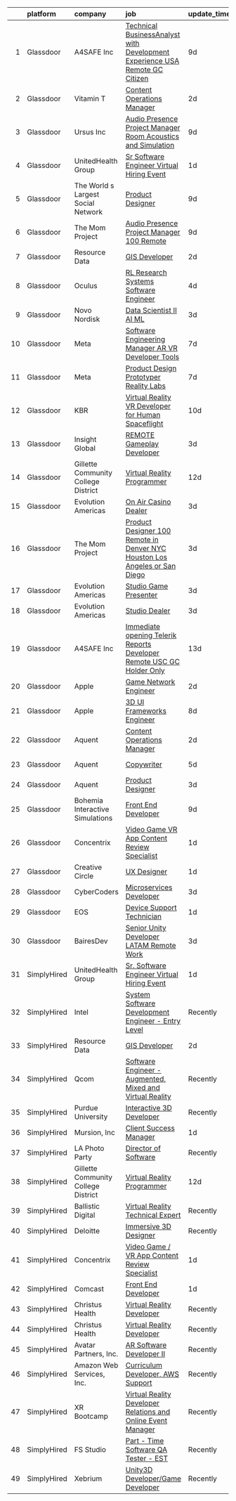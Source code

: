 

|    | platform    | company                             | job                                                                                                                                                                                                                                                                                                                                                                                                                                                                                                                                                                                                                                                                                                                                                                                                                                                                                                                                                                                                                                                                                                                                                                                                                                                                                                                                                                                                                                                                                                     | update_time   | location          |
|---:|:------------|:------------------------------------|:--------------------------------------------------------------------------------------------------------------------------------------------------------------------------------------------------------------------------------------------------------------------------------------------------------------------------------------------------------------------------------------------------------------------------------------------------------------------------------------------------------------------------------------------------------------------------------------------------------------------------------------------------------------------------------------------------------------------------------------------------------------------------------------------------------------------------------------------------------------------------------------------------------------------------------------------------------------------------------------------------------------------------------------------------------------------------------------------------------------------------------------------------------------------------------------------------------------------------------------------------------------------------------------------------------------------------------------------------------------------------------------------------------------------------------------------------------------------------------------------------------|:--------------|:------------------|
|  1 | Glassdoor   | A4SAFE  Inc                         | [Technical BusinessAnalyst with Development Experience USA Remote GC Citizen](https://www.glassdoor.com/partner/jobListing.htm?pos=103&ao=1110586&s=58&guid=00000183736e2906b083224e96049dbc&src=GD_JOB_AD&t=SR&vt=w&ea=1&cs=1_bb1adfb1&cb=1664088943267&jobListingId=1008142487256&cpc=31D92C3C5F3D4D46&jrtk=3-0-1gdpmsa9rjm7b801-1gdpmsaagjcbp800-2ea2bbed572fa982--6NYlbfkN0Bzkuy17zoNwKMVjyusHhR7JNYo3SmelKzW8jp1Pa4Tk4P-4RjMLb07I5tBKegwjZOAFUqBb8IKxUVbg6Sb2yF2hAbEuAUte_poIzZhZLj4WyiSQs1WdB5MlT4n1qy2b9rTwH5ewlskCS8S2BH_He7r53HZuLPJynarSWkdIg4Yvs9aL5M-VSltj3lLxAyIyU5vYVYLDAwpNcpkX2SoE82kMZeOdV-mC74basLttj-l3h1dpWwU1LBR6DFuo-WICDrPjHiprVhe7JAbaqgs_w-2mJjzHOAyyZg4Jk4RB5Cv74y2m0PLs2nkhoieUHhsTlYwhuBhachKOSpbkNraDQZO5UVQGdvNkSR1cyA-r4A2Nv8sFRxSrJHWd4-hkecgw8xq_VTAqiYrC06Ilx6TuAiLqYhEKdsNDrWdZE2XuZby7OtHhZQm1hw6HGGlzKDZRIV0JALIjLjHG91cJY94OX-5sWhsl2pPeNACuxfU0mmNUKD5wIl1R7zEMmYQds1sGhHhIbl4GwELbZsnKgY1suUpWlkMkrnVXV4U1VJq5VfjmBML9byx4Voy3pBzBk6Uf0FQJMLbDpnbTA%3D%3D)                                                                                                                                                                                                                                                                                                                                                                                                                                                                                                      | 9d            | Remote            |
|  2 | Glassdoor   | Vitamin T                           | [Content Operations Manager](https://www.glassdoor.com/partner/jobListing.htm?pos=126&ao=1110586&s=58&guid=00000183736e2906b083224e96049dbc&src=GD_JOB_AD&t=SR&vt=w&cs=1_70843bfb&cb=1664088943269&jobListingId=1008157564283&cpc=334ABAF5D42DC775&jrtk=3-0-1gdpmsa9rjm7b801-1gdpmsaagjcbp800-69fccc90983c92b5--6NYlbfkN0DMrcEu7yrtATojKJA7cEzGQ3FdRGWLh0CZQInL4ECGI6k5tN82kdM0cJmh4vC7Gggs1lSAOi7tdFWnR6ke3hqGwCymo9TnuScjvyRuWjVuXdBDrADJSiR4jdWLx3zpOEbFarGVGylQhKIjqg8oSFFh4_q4-ewW_99NbYljbd4OOF7HlN-SzlcYTTrIQUbz0ClbpuTZYGsJXYrZVljvU9QEQdNzjsADc0e55UaSdpIkZyRB4dGbUaecXmDAXZAaCA4BvC68aHTqwkaJ_UvdaB8usnwP3qRlxWEbJob38au6fS_j_4t8-trZbxRWn01NKrd415vg_op0wZfFXpkIRd6BGbt36oX2XzD7OFy7K6jHg-XgBrndXdo2mi0lHSYGW_4TDhHYtPdb-vaqjJtJgmT_V7mCe5bd68rUECRxOba9Wftm1wADowPi-u65lFvVoW-u2e-DSKohPx-PglJAeZvfduA-msOsXFE_miRRcEDrlw%3D%3D)                                                                                                                                                                                                                                                                                                                                                                                                                                                                                                                                                                                                                                                            | 2d            | Baltimore, MD     |
|  3 | Glassdoor   | Ursus  Inc                          | [Audio Presence Project Manager   Room Acoustics and Simulation](https://www.glassdoor.com/partner/jobListing.htm?pos=125&ao=1110586&s=58&guid=00000183736e2906b083224e96049dbc&src=GD_JOB_AD&t=SR&vt=w&ea=1&cs=1_01f8be38&cb=1664088943270&jobListingId=1008143232342&cpc=47CFDC01B3F81FAC&jrtk=3-0-1gdpmsa9rjm7b801-1gdpmsaagjcbp800-7602f9cafc3cc1b4--6NYlbfkN0CT8vBT9H5mqECx2dfLV_FONLPDKpIRssxVwtj05Tmm4rA5I0VNOPdM1oYsK66ov5obJkEeABcTIX2kx0YCzECracoxXaKxJx5yafmQmiD0XN55vmL3pwlf0wE8aA1PazlrA1Tm0LHWCOJSwzuGBqU2dtf4SVxHt5XZz3u7ePGw0O9a8j_fDPm_BRTBnEPmAeffYRzWTtnbj93NTHuzrEU46itYj3acMRoh9FRqIAM0DMR6pnNpm65aVgG60jJjUhOpN6kU-3SODg-SBKRskyqdIrUtz2YhbVsTtPCtjsITGuvb3OymvBB0zOlTqvnxUqOFnKFM2vJnvsOeW0GIxLvdfXyV67Uz00pPnbCIABG6R48b32dM8Om8AN2IFHIsWEBke7XGqcxd6szCDa_yUWYioFHBvA-hwy8E9pq-cCcrQrQF8s6BBOEwK-KEYR-SJN9FRww6HUNJ0ZZ5KYeBp7nCBLTBmNopawWHHL2UNOkvHLidp3enn_bm3jHgFP5K5C_yCikGpmwkRJz6bpNgVdxsntNo0Zm-M6r3p3p86ewGeCVvNWYtNo5mieVVCBcGJsBwf8hWcSO3hVYRZNzfk4Qr4k6QFya598qqcUXwF07fxgm1uC01asiTP0JSuzXlOeoZws4iqsdiPl5hAKnwvGncrwPLO6wfcYB1Bsf8mRW1xdq0PMMnPAyztg5UO5wvw8HV5b2woNJliL3QPRWkiu6T4_bWavHlUjwBO5knH7Y8ES5QMkttlDpyOy1XXbz9E21xHxlhoD_IlzfBqNVt7sPW44-v_rzzoaxCUtOV_H4fcllLTIgv6IStGAxVRGoVt0oI2ZHI5fsM8RN1WAABGTmQzm90N8CcCViZZnn04r5ygGnyrktj81iMtbuKUpfN0J7myzUUCdFNNtCahKfqlcGer28GPhI1DaNT6m3GF7m_1S3s9uuhJ-mkeHXS9aQUgSDsagdirgU0AjsAJavQnXMuLhoNCKbL7H9RqoL2lCe0zCgM6YX1qEMnf_lPdl0vVTa5vKd6oQIYLQ%3D%3D)                                                   | 9d            | Redmond, WA       |
|  4 | Glassdoor   | UnitedHealth Group                  | [Sr  Software Engineer Virtual Hiring Event](https://www.glassdoor.com/partner/jobListing.htm?pos=104&ao=1110586&s=58&guid=00000183736e2906b083224e96049dbc&src=GD_JOB_AD&t=SR&vt=w&cs=1_0b5f57c4&cb=1664088943267&jobListingId=1008158631176&cpc=BE35796875A68D35&jrtk=3-0-1gdpmsa9rjm7b801-1gdpmsaagjcbp800-e9869b4eec725984--6NYlbfkN0Btxs39KmTzjw_u_hUXcyTcLpNeUj18C2Nw5A7DCW0FWAg0K6FsPPa7vJ6-agM7ZImnG73jg1xtEtcgxmrbAMIt2_lxBs7OXF4YQUGWqVeE_Lrns6f9PJ_1TEnXe-o4U4AK8CquCDe_iKixEHL1PJJw7wyKPfqRls_HrLCf9gQQmD2tExqpdK-7gCWvqV6Hx5HhDyD2E4hUDvWzu63L7WolWnEW2ZGCqYqp-phi-_OXR9JiHklYY7qA1ehLIDiD-7EXXxXPG50zUTHO8vmrhGd4p0J4yH5_xuX3YYS77xQQm_0a_Ks79l37Ml3sIm-jIHWK9jMipzUPNgTtJl9OiatfDCU5B8kQuUDLWByJdRqU8qXYnUMfpekXrgLU9gVC4Wi8s7A-qRcRFcJVbGL_qV_8pM0YSTTdwIIKhW1SspJJi1EE-8X5r_zHXBGY8aRa2xdPmC3DOXBfHj8TM3tCINiEgSfMCgge59dXSAzQjSBfqCPslSqHotPiDlroEhsM3o8V5_BfmsUlWLfYmBySYpLqKWYkrD_W9Tv81-BBPHRtIGbWQmL_IXPr9RV0ZbJZNi8r7vTNcG_LMRQK3z3QDxXM5Zp6EVuhjv3jorO4haLQSIN2siJnaQO7RV0h5B1g18O5gZcgUW-NztVnkXc5FugaF2L1hWCbepK6ELpGKQhlOJjbUNbrSj73QE5vKeuSdWr1HUAMW17gTairwBbMqxqHTor70OvBO-9KGMmYjtFEZMjFtjNU2YLt)                                                                                                                                                                                                                                                                                                                                                                        | 1d            | Basking Ridge, NJ |
|  5 | Glassdoor   | The World s Largest Social Network  | [Product Designer](https://www.glassdoor.com/partner/jobListing.htm?pos=123&ao=1110586&s=58&guid=00000183736e2906b083224e96049dbc&src=GD_JOB_AD&t=SR&vt=w&ea=1&cs=1_cc807851&cb=1664088943269&jobListingId=1008143817320&cpc=8795CF9063CD573D&jrtk=3-0-1gdpmsa9rjm7b801-1gdpmsaagjcbp800-f13b01ed711d3a90--6NYlbfkN0DSgjPPcnEdvoK3uuxfISLALE6pB1FR7YSHOr_tSg5_QGIhoz_2VqUepdcKLBLI_zRG1OjeV5PyWtEEUO1DZITcBtqkyUCg_ukOJMmah-4e2nTsmLROrdVrKVEtNjrp5NVO9XmFiDHzXhW8qW5gUv1obmI82ewfsh2mHc2H-y9zmoA-2EExoktNCqfhH-JgqnzAx8QiO2AupN5MU7fx12ThnZhgx1kTyGTexv7ZtR_IX_N8eO0FMDK7x7IuKtj3_w-WJGkHO5muLAubLW6PVUqV6cI6tNH08jaw9SfEyWgcIVYeABg7VPEFRDcgkvupTwHLu044UhS_gPmeePUcpLZDhoWD68IdvEGJV575BHQ-rx1oJWjYCMTl3fX1LYgxdnCKJ98C_FC6YdtF6VWHXH-TZIxvjuf300ZOJBzVYw1WNPVyQ3SzihTi1GoK3LAwIBdqCuEP6R4gqnZOvB24p9iQWFdoZ2cjKRIJ-fMaZLJkjW_5smSKqluq2h57u19yO9qxsXQCmx_oSinBIgk1GutU7NtSGfiQB660_TI8nq1mIzZBZrlJF0aohJn4Gr-BcwZHB4ePwiyQVCc-1I-xDIiE)                                                                                                                                                                                                                                                                                                                                                                                                                                                                                                                                                             | 9d            | New York, NY      |
|  6 | Glassdoor   | The Mom Project                     | [Audio Presence Project Manager  100  Remote ](https://www.glassdoor.com/partner/jobListing.htm?pos=116&ao=1110586&s=58&guid=00000183736e2906b083224e96049dbc&src=GD_JOB_AD&t=SR&vt=w&cs=1_992168b0&cb=1664088943268&jobListingId=1008143568041&cpc=48B9F4758953335C&jrtk=3-0-1gdpmsa9rjm7b801-1gdpmsaagjcbp800-9a50d5d223348ba9--6NYlbfkN0BDp_epf89aHDQhKpPegNJQ_ldQpEFZQsM9OcONMGxWx6pU56EKHF58QjVdAUvn2gWla3KR3PrgTL7Y5cj162A6u5QoKxXN8_PTdoj_1xdI3gcg1fufhqWFhN_E47CpqmBanmHmV-hqhjGEUXc6bXmeOnBJF7RUkJJHKBOfQLK4n-zEb_DR43TdMPTmgDglRUi_mHdmoAmK3f6AaZKUwyz6q1BTL4WYWd3m2iRNe8u0mnF_J0u7pQEo6GPMBb5dDtrrUJPvsAuAe4TNRs9mRI5d3YMtF0J7DA_0VXbDb2-AbQ9ZctoRaaVHnjNti0WHDI2JoGhilw18Ynh1fDnXkDDK3_qYUvc_8kPiawOCMyCaNxmq9WASCqB5mf1yfS1M85SJ6KQGVnl3XonqUHxLz473MuDmiYtcVdLUna68l0g-BaUqqpfz6W-bQ2fE3-qjxclc0G9nLtma9aWHI8V4xPbAVkQ17ySc7IQYEzxQc4EfvaH7PbV6DHwPMu1SfOiswQ5mqNCZ5S8NX61qkIL12mk_qec-E2fWRdJ6tgON9aTPDy7YOyPpuweNeQCtltrbMXASfPVc7PkxssjEDnxD-XNt)                                                                                                                                                                                                                                                                                                                                                                                                                                                                                                                                      | 9d            | Remote            |
|  7 | Glassdoor   | Resource Data                       | [GIS Developer](https://www.glassdoor.com/partner/jobListing.htm?pos=102&ao=1110586&s=58&guid=00000183736e2906b083224e96049dbc&src=GD_JOB_AD&t=SR&vt=w&ea=1&cs=1_65a2bcc0&cb=1664088943266&jobListingId=1008156409913&cpc=117F6BB3C9C96699&jrtk=3-0-1gdpmsa9rjm7b801-1gdpmsaagjcbp800-2eca3f03e7683f2d--6NYlbfkN0Dl7F8yQ3Mt_M0p4pEaeq_LOWEMcxAwOSX3iRAQq_Rxvk4JCbRY4mFoWp-vOhIcdrromiIp2nqw6_MTPQeX64telXdoQGJKsK2YpbAjw4gP4osxmYU-H3UjB-EMHtF2MIDykynp3y5a9aBAAQLWbfe5lbII1XyLkZv4uTXcK6AXfFgKkJYZHCsBTsNYoiGAsTiL83zmMTmM9ADmpQ6eCdKlAAoCHRuiPWA6T14OUQG9QX2M1cv0tX80b4kFZHP_FHqdX-8mIEVZhAq3EzvbILLLYs7KMCrBD8v8NeCSG4iDY5wI8V_zIr3NXyNmy4TqqjTOGvJGulJLoTkrXCGRZnZ402yApwydev56ullq2TU0I_JCsOJll7QYd3RY42P-Anxswm6mADR_9X_b4e6MgfCj_dmENvoQXgYV1qE0guHk5cJLsRqXoL9mN19AU-VBLjMUPQKilXOUcH3_nUcJg3QBdzlilvdYGbqDkn5G7KefhU6MQ-XrmL91kvfHMMzURFsA-lhEDI9CBw%3D%3D)                                                                                                                                                                                                                                                                                                                                                                                                                                                                                                                                                                                                                                    | 2d            | Boise, ID         |
|  8 | Glassdoor   | Oculus                              | [RL Research Systems Software Engineer](https://www.glassdoor.com/partner/jobListing.htm?pos=112&ao=1110586&s=58&guid=00000183736e2906b083224e96049dbc&src=GD_JOB_AD&t=SR&vt=w&cs=1_0326c828&cb=1664088943268&jobListingId=1008151547033&cpc=5EFBB0462F9C6B7A&jrtk=3-0-1gdpmsa9rjm7b801-1gdpmsaagjcbp800-748a78aae6012dbf--6NYlbfkN0DYl4UJW4r1Vl7FEn6T9F-rD9lpC-0oMJVSiWjK_MGUd8e8cHXcpv6KPyjLHZEfqkV_UTA_Y_Gg385BNF6fmx1PrwtuBgT-7T_AXHyitSryOH1tWnyQlXKWWXQE67FZo1onpxkv3_G6DHGD0SPNdv1LCQ4NhVEMHJ62OHK7fhuQYClX5KBcdAYht45wM2u9ymldjvc4MSFFaqUXVsnqh53JXv9F-DScAZj1UJrmzpXFgKoarUMjtm-laHyMIrDYpLJQ7fCjOe-e_htyCNdJkKPDynSDbIlLoFEjHtk6may43k8_yIYXLed2j1W8h2clECiFECqKqQs8W4tb-dc5fZ7doLvolmEjrk2Kruh1BPg25-TwY9mq8yB6cU-sI3bBIkd9Gl_BEWZb2tqDbotmyjOGjCfoan9_eR2t5bbINkEcgi-KyGLsWBCLDEl3vz_iklM3O208fNcI2H7oTFb70U9iMkQUBIN44Ug9BT9LtT-t4lkksj8IwrjaAUB55QXtrmNUwmaHMzFx7xOnRLBlyy8lRYJVRuqu_ZTKGTDvIzdn4s6gmCgFivyB5WS-ROBwgbB-tE4IMzTKvvzudGvrcXwHaMcNWj45_8TPvYAAXlLZHPJeQM_Cc9xk7wjFgqjHHx1tkfgbxyHVu7LudIHLaEHedtHQKPYBww1kVu_MikLK9Z3J0yLPIz-nDMXbeUeAgivfyeFd_qqHf01ZHPtynTvoD93sRMnRltXOWoDuQ7Ey2yiYmWw-b3WOO9YpEgr294IkVozPVfmrosyz9D-dGbdw7xu4WAiVRAOB1M3cnuzJNN95VFD5bobXOk_XrLtoOrOvdoEpq8htPT6RlDQozSv22j2am3Y0m3m58yGboB_nSWRaY3sIjMNIMY0vdfauBTQf8fAQMVzopLcoLpIGTYr4zNv9Z2JaQb1CyBjZ7AAWlFtNQ49ZwwlMg3v1sY6C2dHQFlwFLgZQAHdfK1l3hmWe6Fm6s6L1aId6OF56t7-OGbY8--JmdcZKgACKMhl_emEDF6qFya3QjGjAZKSkurdghZarUNgCV60u10g3Mu04bUF1WmkfMLx3nFMtGjmPTpfwa7Uugmz8fg%3D%3D)                 | 4d            | Redmond, WA       |
|  9 | Glassdoor   | Novo Nordisk                        | [Data Scientist II   AI ML](https://www.glassdoor.com/partner/jobListing.htm?pos=105&ao=1110586&s=58&guid=00000183736e2906b083224e96049dbc&src=GD_JOB_AD&t=SR&vt=w&cs=1_23519f19&cb=1664088943267&jobListingId=1008153659323&cpc=022796DF6CE1C9E6&jrtk=3-0-1gdpmsa9rjm7b801-1gdpmsaagjcbp800-44801c18404dd425--6NYlbfkN0CwTb2KBSy5XqLXEHj5_mYBmDWKOk7XTvk_LICJOppi7cB4B2F4ZeEB2sl2BCaugXZr-jv0zWdtjRBZnZkEZJA1bUP5pVVD0cOHUy30FzaI5j2oWcbAqe4zSyaZNpVKm0-FXZuVMM2xEq0c8FzIJb34NHVwcLHn4exgqXoyvrHMq1Q-MFhPnpIjYlw0l3Yf_HKqadtIV5rRoQW1CQ23wam18mFDcZ9SBdIX-VK28G7DEcf_Xjdr5kleo3ilYkG68hHHjlT4SdvbPrN5GFamAIbKv4ngyOzfG-q_obkhpv6v3uCeB0wfC43b0dJ_UUiyh8z4UNPr9irjL5zbVeXhxTDe-wAtKX71qaEwhPaumbgYp8xziQ0KPZtQaOkChnLywFUGc67vx0rmX4wNL8H42ZH14B1Lo0-8PJMUZuq3rjcBXYW_Zf5KJTWQUn8WrVCQAdICcorfovPb1xpKyMJ4Yw-7YMYnwG7aH8Yo7Egu6I4u8vFFDJdjPLlfQbL5W5HksBSPSv4M_cjN2JL1UABoe2A35Niv26AYDtQzi-w-YsHollD6Puqb0F-vZwC82fhZi4sCpPOkTbA8YOMMIADIiVqkUgvuZT4TIexXFpDbUSIDF-Hz_zJ8lIp6GJl57N9q4JtVk5qhS4jjSMR9ywBhScaabnFDQbKXxQABWakwVNjey-WvElhy-AK1)                                                                                                                                                                                                                                                                                                                                                                                                                                                         | 3d            | Seattle, WA       |
| 10 | Glassdoor   | Meta                                | [Software Engineering Manager  AR VR   Developer Tools](https://www.glassdoor.com/partner/jobListing.htm?pos=115&ao=1110586&s=58&guid=00000183736e2906b083224e96049dbc&src=GD_JOB_AD&t=SR&vt=w&cs=1_87f6448f&cb=1664088943268&jobListingId=1008146626886&cpc=9DC6E4D8324653EE&jrtk=3-0-1gdpmsa9rjm7b801-1gdpmsaagjcbp800-17557c42fdc8b75d--6NYlbfkN0DYl4UJW4r1Vl7FEn6T9F-rD9lpC-0oMJVSiWjK_MGUd8e8cHXcpv6KPyjLHZEfqkVQyaynndbu6pL3H9sRYDGxerKt4kbV4_BrnotzfbejBdk749M--u6S4WtPPjkSx9gUemBOQcLC_4Kqi_f9Z2bXq1PAbY9pUxscEKq_Lv9zulJNPnig673QdFt3i5WW_T2djLGpcdWuOKbVutFst5Jv7HLTNJx3LYlSx70VeC69-IlexR6dsgAGuGH69uaPNsa4KmL5U3AAOLT7XiP1rn_LEL3zt_AAcbnNzNtv5XWW5UjN4WGxQl-lEPMItUcxyfBchmZ0VwH4Ya6saQVAIuQhrIHLTyYMnL5wUfRaLKuqKJe7uSM6CSBFulxYsa_7FuQjNC1YG3Ju7ppVWHqaXm2TxsqByfMe2BgLBBLj4K8XbSuo2LUSINMU8xSQsckyENc5laPhc5bc6CRR17JBdv8O8pPEYloRXSLYtxXDPvuBEkYoDXIfIhr6HG3WWWR07VEhmuSCjqQeSwyzcpQ0xccbGWnVCpjoYfuNoa78je6y_4d7TboiPg0nH9RQeNGdZ07KEy8i8hd1f-FjekThNbs4x6hJtWl5Dq0LylCl3kieNTSVLEmPhr0X_gff4tiL_TFaSdcU6C2SfjLHrSbuA58HOZPZ7FScKXHi8coqm63YiCUf49WuyJ2Sc3Nub3E_5E-WYJw016z3PFML6wDPlopRyobVG0UJVjnfW8dHtqKtDCVbrPxqO23E_T4knnx8qA30-XeeVg1fdoYvUQfbbGFOq1mF8JSZXttzh8GPpJ-dD7IXqva93Sfet5ztjCxBey-GdAR400QqRosIYIh4ZPG-iEGwvbn7IZlvtUc6YWw-Pt1BG2_IrOQ2f49_PnRKzf2QgInA1vhKAd_3rVHGbp6Csr9AMliV-kULRiksBErQWHNDHm0mQUhAKHfVk_kBVoo8vFfg9G-dihE8NzjV_spqyT3j8nRAnqhMjoEI9QVQkY4IxebYixsx6HNolYstS35ssOVdYyk_LhiSLrUj7XzWIKGoYSIVbjfwYZNXd3u_1NNWA_-7PEyOxzECr9AS09324CaU3LOfgA%3D%3D) | 7d            | Redmond, WA       |
| 11 | Glassdoor   | Meta                                | [Product Design Prototyper  Reality Labs](https://www.glassdoor.com/partner/jobListing.htm?pos=106&ao=1110586&s=58&guid=00000183736e2906b083224e96049dbc&src=GD_JOB_AD&t=SR&vt=w&cs=1_2f5e96c3&cb=1664088943267&jobListingId=1008146230331&cpc=0FE1F5EA2BC84A01&jrtk=3-0-1gdpmsa9rjm7b801-1gdpmsaagjcbp800-aa15c3213bd17bbf--6NYlbfkN0DYl4UJW4r1Vl7FEn6T9F-rD9lpC-0oMJVSiWjK_MGUd8e8cHXcpv6KPyjLHZEfqkWzKOszKGq6dqKS_f0uPbQ9LVsYev7zRNr0fC-CJeJ1xlH1wwyOJNk-hRByXBW9wEDFjd2UdYXb7YaHgkFRTz8MZy2ebI2i5U6pyNwa7bJVmT7LtLgUZ_4kygSbLXc3ayZ6I0Tkf6WZCxRSykPhaHqMDfr9w-VrjshsQv1_DLdgUVfkfwM-FB3K_KiZFpNNU4ELCIpHyUeQAYO4vsfro9Zl636Qb5qLf0eMh428Jg1nrQ8oITqDEyVB7T3TiE7LuRcev_ucmDJwVQjXm0kcK7yGmEH4UYGR_jxwTIuga9U5tPWavfBARy4lilzJgSUSpUyTzUnRkLoMHGImcVM-DE9BEZyOYMUJNPbC_3bi05QpELy_3Tkr9Y0l5BqAsRxNaBexnmL8CP_Q24A4O_X0kD6x3uwASo44MWnE_qiT-uoxGlZ6TNdmXcsh_PgNMS2q27HpSJsWjUlrbAJfPDucf17OdAbh6PIdOjmrQJQtHmVolFi-TrNh4hhOT_L9ndTgkx88YuYLK77uKXBY2aPaN0-DgEWwLO4OQhHmJkKKaPD4CzNDD-Cddcu4jS-1yHxPqGH6KuRpMzkDiRjF6G9zRMb0XRW9XvRKdwUjKI6oH-LEoJItZ_W6KqmyBPV-AzvzLacRerTfuPdCsqWcxsQZrh_59zLKswee-TkXAB6fseEOXQMxfiT2S15Y3A2yhgPHn--OXjAJMBH7vPUzbqxVCzkTAbgUK_jplfdr7N1cGZ0R7MSZRootp5CsI0ElPq_Rg-coyvtP0oc-SVtWaGP9SBwSCEUfklx8xddYVfyCHZd8hINfggfAugYeJ8EYBgi8WXmTIaNolh0EEMVJUs0tAzmO8gOD1N67t3HZ1pApKle8I0800AFuz7VfcvOSjIxHf6DVKEW4rdcHopBTUmxPI3LT9-8B4nvvCZy2NLioPhfHAs9XSPUF3Ggs1NCMfwj08UGkBUM1Ykw0piNhF__OeN7Lb4GrGDgj_9H6mVDDSvLEuMl1tm9hrUUjWiOyk0vPFF8LfvbDYkOWIQ%3D%3D)               | 7d            | Remote            |
| 12 | Glassdoor   | KBR                                 | [Virtual Reality  VR  Developer for Human Spaceflight](https://www.glassdoor.com/partner/jobListing.htm?pos=129&ao=1136043&s=58&guid=00000183736e2906b083224e96049dbc&src=GD_JOB_AD&t=SR&vt=w&cs=1_e5a46b73&cb=1664088943270&jobListingId=1008138586400&jrtk=3-0-1gdpmsa9rjm7b801-1gdpmsaagjcbp800-695740b5fae18e9d-)                                                                                                                                                                                                                                                                                                                                                                                                                                                                                                                                                                                                                                                                                                                                                                                                                                                                                                                                                                                                                                                                                                                                                                                   | 10d           | Houston, TX       |
| 13 | Glassdoor   | Insight Global                      | [REMOTE Gameplay Developer](https://www.glassdoor.com/partner/jobListing.htm?pos=121&ao=1110586&s=58&guid=00000183736e2906b083224e96049dbc&src=GD_JOB_AD&t=SR&vt=w&cs=1_5d7c6f0d&cb=1664088943269&jobListingId=1008153288614&cpc=9908D8D4413DBB8A&jrtk=3-0-1gdpmsa9rjm7b801-1gdpmsaagjcbp800-0744baaa82bbadda--6NYlbfkN0BKkHZu3wF05EeDimN_p6sYpKCMArvwa95YdH7UpkaBCqc7l59ErwqcIH_6B4QXmkIEAyhSYoIx6-OPKzyXLPvkEWHro7PVwLV40KJck2vZCn5UoAItHu6-wzfIEdtaQeh3XaFBysFXtotP5WDPKlFRfl2ZybIlE_o6mueamEdmG56bv4cM4hSw18cF8EJL6hRIZG8Popk7a-4UJUsLU1nAlJnBxs1qW_tBj4G4GBuA62W5NB8sw9QO68P4f2h40ZLZfrc_Nf5hL8UEDVqhRbGhzOuDAfEUe2_J7N_DBeAeUL-vDs5Voq70iWO8Q1j8EOQ4Tl_2jwXYoY6sdV1SQA5IgLZosIUxISrASEdNbisul2zcSBQ2bgl4WweuwEveGbgg1W_yqJwaNaZl4vJCZkRrEK-BxaVbNachcYhTNumqqIKXIxCD_5JSzOYv-aQTK4OaCU6WMgYAVR2pOllZNnHP3IL-92qkpAUwV-JUonBQePBeA5Pta7bC)                                                                                                                                                                                                                                                                                                                                                                                                                                                                                                                                                                                                                                                         | 3d            | Indianapolis, IN  |
| 14 | Glassdoor   | Gillette Community College District | [Virtual Reality Programmer](https://www.glassdoor.com/partner/jobListing.htm?pos=101&ao=1110586&s=58&guid=00000183736e2906b083224e96049dbc&src=GD_JOB_AD&t=SR&vt=w&ea=1&cs=1_daea6a0a&cb=1664088943267&jobListingId=1008134555804&cpc=AE985C7006D9F304&jrtk=3-0-1gdpmsa9rjm7b801-1gdpmsaagjcbp800-c7b949bb228328f7--6NYlbfkN0BBGG9LMNqL16EzDx9S3nKk4b6IwprgSJginr0DZD_oW_fGju1lNZoRnkzm2OI72Ylx0dZDMqi7giitJ48NMFf9c_zue4cCL7VMz4RraAQZUZZDxhKFIAWKQjqW3-QgE1fzyr1INYtnRKFWhykhpSBi3H4V97NGimafh_0v3AAQ4xSjiQRpwrR16gf5mJRkJtSKBIGQZQemwNSOn3T6-mCoAcLojAT7-oRE_V8vRIcrPi_TWOocEvVSuVzHJPVHpsqrEwBcacMA3_cHkC3RlYnsaxxBL4296N2b-5RVqViPXocZEZDJT-6HgOcxz2SFtyTjH-smGM_t_TOBvn-ynO_leyo_0abFkYFhhb2Qyxsj8mUylTKILL5261pp7C4GkjyZbej00M7B_Hkc8L85tFYn_ieUuq_QkTHcUHHG4Xr2FPY9kZUrPSVdHUJVzLVHDUnXfQjRQ43KDQnWRZMJCjMCOeoERZif28OxqXEnpPrKlIyGoF2rn1sow-4OQQtiprTr5s4ncW51pTAQk6DVM0NA)                                                                                                                                                                                                                                                                                                                                                                                                                                                                                                                                                                                                                   | 12d           | Gillette, WY      |
| 15 | Glassdoor   | Evolution Americas                  | [On Air Casino Dealer](https://www.glassdoor.com/partner/jobListing.htm?pos=114&ao=1110586&s=58&guid=00000183736e2906b083224e96049dbc&src=GD_JOB_AD&t=SR&vt=w&ea=1&cs=1_c5d3d599&cb=1664088943268&jobListingId=1008155178743&cpc=F45C15D234B746DE&jrtk=3-0-1gdpmsa9rjm7b801-1gdpmsaagjcbp800-4d4b36dcbe2b7cab--6NYlbfkN0CDzY5O6uccXRXWu_WX2mUMvcRfHEMtu2IpX-_GKz3K2H3NAn9OmxlWXt3h0OoWKMnrMfhb-8AeO-VN-STtrRnjEvmtCseBgsfXB8zlhGt292Gpm-xqIxiG1PXm317r_QhuHDIfyr4o_w6FYg1tgI66TQOCXI2OLm7yysJGB8BgBgMC_2dYXrANpGFdqDPh3L7BoN5f8lYgf2D7Kj9O7ljdAV5DRu504Sjom6Zp2f24gKKzNRKplbwadNm3ySJA218mh9imor0qE2dTdKPQGzaVOFnl27iBfuQULGHInZLlBmxEQx9aX8XcfT4xmGHp-V8_-rN5oTAcLhh0qVTG3gVsGjETMWzlYNPXzZ5iPzex9gtgZK9Qv4rXdD2LyT_ZZ807DV7Y2Sp2vnN8U_f-s5jamnbWhf0BkVbeQcfWKxd1U0wGOM4oje1HivjB7aTpDoGoXgMCX79SsbcQUf8B3r3tfe-IXERDY-xbA7LRVo6g33ho24V1BTznFOi6aFv1559baByxAwrpaVHTRR95zuUGpNDHE0OuAVE%3D)                                                                                                                                                                                                                                                                                                                                                                                                                                                                                                                                                                                                           | 3d            | Fairfield, CT     |
| 16 | Glassdoor   | The Mom Project                     | [Product Designer  100  Remote in Denver  NYC  Houston  Los Angeles  or San Diego ](https://www.glassdoor.com/partner/jobListing.htm?pos=120&ao=1110586&s=58&guid=00000183736e2906b083224e96049dbc&src=GD_JOB_AD&t=SR&vt=w&cs=1_c817e627&cb=1664088943269&jobListingId=1008154759920&cpc=7AD1D84939BBEEF3&jrtk=3-0-1gdpmsa9rjm7b801-1gdpmsaagjcbp800-fd02abe6b8aa1bc4--6NYlbfkN0BDp_epf89aHDQhKpPegNJQ_ldQpEFZQsM9OcONMGxWx6pU56EKHF58QjVdAUvn2gWaJVqLoqMAPx9jeX-ytL7SaVU_9BkqvTPg1oPB1P0-GMt08XRmtWKgpsQwHLEr-MHpakmskfBeDDOJhcicSIMazTNBhCon2sDfHXpwLW5OFGu_ffj81bxX60BsRop1GK8l1TgMOMtLZO1mtNOdpVqAopdjSiZ_IOTAHrQjq912oU8LezpA8jEzddmo75RZ9YuLOlBsvEbeQ3h-O1RT34fS1v8_kEnVYkQS4PbPSRS_cXw4Hv0B_QszcczCBjwICCdyaOLJdGQRhsDnRxqKRhJg7Gz72RZWY3RNNDWM3KOG-bjgQjEADHZFBGQYamm6WS233gP_bMvTX5HVtv9ijRYMU7VM2VvoNVe6OX2M79kzExjn0ru10rVnwoQiNlTpqGqo23hXf0pciSI1fzo1y5LZvSFoC7XYQindm7Xfn8SmtJEwcFomSK6N3eDf7X6Hb8QWuSrgeTE0UUIdnZpjw2bBdFOXDfkG63O7khMScE6LsddorVjZZM9Bl-G4kr4sG6E8i45cfu_QYgvoEmPlgcnC)                                                                                                                                                                                                                                                                                                                                                                                                                                                                                                 | 3d            | Houston, TX       |
| 17 | Glassdoor   | Evolution Americas                  | [Studio Game Presenter](https://www.glassdoor.com/partner/jobListing.htm?pos=109&ao=1110586&s=58&guid=00000183736e2906b083224e96049dbc&src=GD_JOB_AD&t=SR&vt=w&ea=1&cs=1_5cd6b605&cb=1664088943268&jobListingId=1008155178733&cpc=70D6958B2CFB98E6&jrtk=3-0-1gdpmsa9rjm7b801-1gdpmsaagjcbp800-da20adbf7ba6f025--6NYlbfkN0CDzY5O6uccXRXWu_WX2mUMvcRfHEMtu2IpX-_GKz3K2H3NAn9OmxlWmJcJjUfrwR92C09nrY_FjOL6uj_1andbSFTjk9ItOD9UPrtThURu-1jZWpAp6B4OKdUDLdYeQ6Auv2731aubmA2eTMKI21ixoBR7WxNNXkkHdmX7kiuqfAZK5fZ0R-hnPOoqTlqd6mSJBIQLt7IEGD1WmPIx_bspybHUeRJWbIjOyASDGkhp6lxoPO_psdHgQAB6zryg9IN2lEJufwH1x8TLx7DNUDxFkTKFJn2hfH33tckENTYDHmuKBqYWuzQu3oa5iktOYCOGfh1TV7ZYEl1wdGGch-TsZvoIMLQ92CS1Xbhnku1OSST_Cd0Itinfap04ikcwYhvJILzwo_ebi5wwCeke1s2zHAAI7UtfV0MVUiYv5i9i4iblkFaUjdC50JzToxXm-Hf2r1B5uaKhRFzbP4AAdoOd22D80VXv6NefiB70ItEueUGwVrc8gicNvnU9D-DWCNioWjRds8Gn7WhNQBoZJZEss5LZcqLqD1-2AnxSyJT0Ag%3D%3D)                                                                                                                                                                                                                                                                                                                                                                                                                                                                                                                                                                                            | 3d            | Fairfield, CT     |
| 18 | Glassdoor   | Evolution Americas                  | [Studio Dealer](https://www.glassdoor.com/partner/jobListing.htm?pos=111&ao=1110586&s=58&guid=00000183736e2906b083224e96049dbc&src=GD_JOB_AD&t=SR&vt=w&ea=1&cs=1_7261ebd6&cb=1664088943268&jobListingId=1008155178804&cpc=C63BD00756FD6F58&jrtk=3-0-1gdpmsa9rjm7b801-1gdpmsaagjcbp800-a13271c2910f694d--6NYlbfkN0CDzY5O6uccXRXWu_WX2mUMvcRfHEMtu2IpX-_GKz3K2H3NAn9OmxlWXt3h0OoWKMnrMfhb-8AeO5qNU0zuLxOI1hUBc5bmkeDD6H7F03wPHICN-tDoUuAGkkd4_5n-ToqLeZ9BnQf5tQqW8WMrmCCan1Dp-ks3IC_6cp35TTge5n-TNs3Bg9xnSE5QpWMeoI4TLyD6q8nqyJhV_zh_m60e03XRzh58jTyR0AnvG00zB2xSm5P-TPsP6qYlGLkUlR3y8agdfdKULenfHRabaVA4eU9n4XEjxBbBCCdNU1SwRRd4it6F5a_TesmgtbIwAwp6QJF-USJwahiACveCNpbOmlX9Ed7UjyULAILGYvaYNYSFdUxnAbi6svwEo-x1t0Jk8J0ILkqRdiaUzOAQwkhOCaWb_UAN-nYkoQKEfKTkzVnujM__SOqbHA1TtoZv3xqtaGz0C2u1tenjAQD7lWGopIqDdaT1bLfrsglkkBY2HXMzqRwSQaWj1tWyhmWU4J_EoQ3snZItW26Of2tjpOOA)                                                                                                                                                                                                                                                                                                                                                                                                                                                                                                                                                                                                                                | 3d            | Fairfield, CT     |
| 19 | Glassdoor   | A4SAFE  Inc                         | [Immediate opening   Telerik Reports Developer   Remote  USC  GC Holder Only](https://www.glassdoor.com/partner/jobListing.htm?pos=107&ao=1110586&s=58&guid=00000183736e2906b083224e96049dbc&src=GD_JOB_AD&t=SR&vt=w&ea=1&cs=1_53bbce15&cb=1664088943267&jobListingId=1008132359645&cpc=3164FDD6030E246B&jrtk=3-0-1gdpmsa9rjm7b801-1gdpmsaagjcbp800-5ce361136a4681b2--6NYlbfkN0Bzkuy17zoNwKMVjyusHhR7JNYo3SmelKzW8jp1Pa4Tk2raGOEy5KgPbfJPdBmcKmRw35whf30mrZP0cR8Vs54RPfcd9NG2M85kepgCUpVkiA6rpdOVkRk7M14uaNcdhRYZba-7aJz9pL_fYpL7PEYw9D8xIhaoSfyaJz2YuoKxdSi1qdiQt9EtC06qGmKBSspvhXNWxlikNu5y3mGaAPqlvD4eAn-mpaX6Q5tMpiVChe_U81J-6J3YYRbiEcdOE1jJ54IFw5M7TpP1XefUvQXUHXxmDIcai5gGtiYVURP7HXBxMx4u1h--I6k12mxs_Cjcxtk5ocqfjrW8Uki-C0PcPiMCyRLPfWvXtGFxWFtmTo4CLWx0Q2vbYXW1Ok_l-oBlObxK7VSs8CcQrDkRVXxvTtsGQFFH_Z-Gk43HK5zFu4ocwwVs3zNLT9KtQeqCzUhSR4alj1ePZ7s9HkcC-OhYWmAp1nEOHntbddqelnVtZnxAwKR1v1cAW9Czt9_u3zq8QIIGkIHKBDKb1fbDJm9N2uoTUA1_5JBOQ1Io-1OJfMddJ0aKalc6SvCSf_Cl-4y8VO64_1AvZB5kUhXm8VM8)                                                                                                                                                                                                                                                                                                                                                                                                                                                                                                  | 13d           | Remote            |
| 20 | Glassdoor   | Apple                               | [Game Network Engineer](https://www.glassdoor.com/partner/jobListing.htm?pos=110&ao=1110586&s=58&guid=00000183736e2906b083224e96049dbc&src=GD_JOB_AD&t=SR&vt=w&cs=1_7005973f&cb=1664088943268&jobListingId=1008156058893&cpc=654405A9B1E0A9F5&jrtk=3-0-1gdpmsa9rjm7b801-1gdpmsaagjcbp800-da07dbd9cd8eb861--6NYlbfkN0BvKrLyj5gPmtZO9T8euul8TCxuuKNOtzRJOomxnwSEodTz2Bc-sPZl29JElYHfcoQU89pw0pukzvT-t3F7KnGwjHaCtH-zmtCsdadvtW-pabzNvxkP5wXNBXQIItjYzTFKU-rasdVWS5FS9BhI6fVw8vp1ZtLMDVeHaEF6UCNf-HrGKP0DJqQDIvNGMHQ943qBnPrJx2PbqrfXIDlqZnD22KmoB0Y1Wf36sgEjv-qzEyKz459wDDOkQW8cuJfO0lO-Fke8d08pjpoWzPpEIflRBiWcD7SMZezTOYi6cP4P4rIMdRMe7iJRu7H2B8Nlo-f-CuqTKna_39S9MVAQXBdxRA-tsAxn6PoVgGoJK0AxG88fTkIyZoM2W3QGjPW0lfyVqlYWoPBzLx9jJdsYQAUq0O5SvmfIzrJemARuUWJyGCnIKcmP2-ZwjLINgcGKbosHbjQOJd9-Vv2s88PYUj-ryW7rpZBqVVx_8h8WkUmAw6MFeJZjaqf2F86hbAhZoZDJ7px2QnnNFKXiynt-K9WKBmAbJyK5PpKP3dUWWf_SVQpEQVajdT308Whqm0heK_P-XCQtWnLSXNHvEIpL1fiNAOzpb7pDbj7bjUkqwF2SQtmp1qG4YkP6Cbg_iODKZTJzeMTijL3_9CIFG9NRSULI1NN9lXYj3XbHImo6yqUq-JLYukb6MpPUB3Tboa_4j-Yd0PfizDUQjme3-AQ6F_oYW7BzCFUqYzJv6BpHnrq82FQjiEFbjr-nLcNHhSRhiTuTHjT9jxu_jToZUP4LgmzlHpt6tNtkdtN1a--pKshSKJhqKjAgwtkOfHpfg-61_Yt9z6URhY5TQ_LuUS2CXZTs9nNw7d1Bz6p8Cy9tRZDWb8PROCxL0QgmXvc8XXo42f7N_bbNXo7cNnm2WMVyHrg9vXMZemy5rA6GZUkB3YzbQYjhLaaypyfu4W283tlvf76rNe3dCVIX-_WvMTHYWMNJ)                                                                                                                                                             | 2d            | Culver City, CA   |
| 21 | Glassdoor   | Apple                               | [3D UI Frameworks Engineer](https://www.glassdoor.com/partner/jobListing.htm?pos=119&ao=1110586&s=58&guid=00000183736e2906b083224e96049dbc&src=GD_JOB_AD&t=SR&vt=w&cs=1_a5d4cb00&cb=1664088943269&jobListingId=1008144943224&cpc=F41FEAB56D215062&jrtk=3-0-1gdpmsa9rjm7b801-1gdpmsaagjcbp800-0c319f6b894fc73b--6NYlbfkN0BvKrLyj5gPmtZO9T8euul8TCxuuKNOtzRJOomxnwSEodTz2Bc-sPZlbtkML8D-m4reGCzwJptyGA3sqoDqkLMl8d4ItPaXziecHVsCbum1nokt02MllgdfjWzdbUw5Dj-bugW_15YUi1c8cMxyiOuwjIGdTEEhcUZawGpOfLxGe-kb1zwss_dhc0pZIa1_qu6wcvwZln_hTf2Jc2zaUlaT0zMHlKHd2qr-Fq-t0Aejve4RzfBWP0nWsQPpPeWbkqXpe4-Cr6fZNGwa3RXvQG3WkyZVWOLYe4-kpGXvo8DMStXADwFnpsfv_4doC-13CTf6-umr97zShRHRATAfXBxIBKnmczEXvqS1esp-bWkhIGSaGZj6xOHsnWyri7nNqZ40YLlp_l0CKhdGRYZxegUta0z3DQ9PSVeMDndIYjQnxmtnuDuCt9dvTPKXuIRt4oGTasMr3M07rf2EWA99-RIeUpNnjV4Xc2EnIT6h_eHk3CaQ9ejthAk6LzsCAaqgUJNmJHHnVf2k7RDYAPCnNRZaOEtHmaYT032SsPqhEe1a4-Lof4aqidxtpntzcBsp_1hGhmnoGZ6W-2ydHTl40mjFcIXZ3YMva0kYyvbYf5KNrXYh1B0zYUA5W0wJLsRa0w0M6ifWfICB_542VE5kw56yLgK0t6qSgyPBnnaUD_GblN5sG3MZVuPP6iFbskB-B3dUPsqqL72I8JnDOPWsHeIF1IU3SSzGS_uahBfVXW_cktJE7plfH9Ko3Y6VU8GFjITZDM-zWCUkAwlAf8Rd1ceiWgApZkqaaG4nWtdWghUcBGpOGh3nOQJbDQykB3jVMIvGoIF04c8xDn5r-wKomKe9q2TtgQOmMAI4d8DT6P_hMJcFBfeRYFxrIKSFGTEWIzQ8IUF0keefd8CdLbx9nIzbAk-hqC-gkY3PMYoWcLOJAmv74mck1Sv8M5vlloCL-p-BSZafRjhSrIEd4BXGOZgz)                                                                                                                                                         | 8d            | Boulder, CO       |
| 22 | Glassdoor   | Aquent                              | [Content Operations Manager](https://www.glassdoor.com/partner/jobListing.htm?pos=122&ao=1110586&s=58&guid=00000183736e2906b083224e96049dbc&src=GD_JOB_AD&t=SR&vt=w&cs=1_00100a00&cb=1664088943269&jobListingId=1008157164776&cpc=8795CF9063CD573D&jrtk=3-0-1gdpmsa9rjm7b801-1gdpmsaagjcbp800-e457b88c94d923bc--6NYlbfkN0DMrcEu7yrtATojKJA7cEzGQ3FdRGWLh0CZQInL4ECGI9gD0Wolx9R2v-Aex0-GK05xWzX-KoiHXUAyDqrozbuudQYLuYWdJ5cijOb_JTmtESZbyFM0Yd3cyddMxkmZ7LJH_ytkZfXrhLwYcDXNrUml0brA0QS-mRp0yrsiXCnJWiJ8UGAt5nYWW5Z5NHH3x-V5o7RYVvWj8kkvDKDfa2-2KqLeh3nHvaKdQLPZHSfUjg9Nq9dqqMSIXiEkFrNoSIbAc_QqH-ya6wUZn3ReldHV26pouIIVJ_GSjkvZuZbf4ia4NdMfOF3CZQc6FkBUsBJxGI1CQ82r1dvQTfGE0Ov-SFL0evenUSou4vCg4C1fhWw15a9S1aTyj7sxIOAX33ZTB6DjuQJV8Dkgqj1AJbyzW9YOdHLFgrbGQST19jl2SqUJuNF2dgXGfr1LPKY5eNIKjTqfdJVcYw%3D%3D)                                                                                                                                                                                                                                                                                                                                                                                                                                                                                                                                                                                                                                                                                            | 2d            | Baltimore, MD     |
| 23 | Glassdoor   | Aquent                              | [Copywriter](https://www.glassdoor.com/partner/jobListing.htm?pos=113&ao=1110586&s=58&guid=00000183736e2906b083224e96049dbc&src=GD_JOB_AD&t=SR&vt=w&cs=1_4c30d6ba&cb=1664088943268&jobListingId=1008149560635&cpc=3BA4CE39D5B5DEF5&jrtk=3-0-1gdpmsa9rjm7b801-1gdpmsaagjcbp800-44a054f2317c41df--6NYlbfkN0DMrcEu7yrtATojKJA7cEzGQ3FdRGWLh0CZQInL4ECGI9gD0Wolx9R2v-Aex0-GK04WQ_Gdw9peU0mJ74Nv9j4h28cknoma2wMlPK_alqmnYvYsHusEOmMEJtwcngNn3vniXk5FVQPyiqeSUbFz3Zt1lgg3jXbSIE0N80cjX2gMb7narUcLZUOkzmk-BhyGTIWnj10hpQHriQiAjO07Ut5yCCBlNLLlPFz0qoK0A8lqBObaRFZVtiSCgosuDCZ2qmFMApsGe3DRJgmSg49ISthZghXlD1UAFrQ8pyxYkgASCJL3mmd5MZFL55LyiWrbepI-YkzBivG1aGH4bArmBaWU4d13dDChqWWj5HO37ye-zBWEhxmGLn2K7JP4B95sgk1Ug1AEm0oGywe2iOCuThPpS83uxBH9taqf5eujF-LXK2xIjhQwNsdVZ7JukhOKv1NMtuLbqoAAJQ%3D%3D)                                                                                                                                                                                                                                                                                                                                                                                                                                                                                                                                                                                                                                                                                                            | 5d            | New York, NY      |
| 24 | Glassdoor   | Aquent                              | [Product Designer](https://www.glassdoor.com/partner/jobListing.htm?pos=127&ao=1110586&s=58&guid=00000183736e2906b083224e96049dbc&src=GD_JOB_AD&t=SR&vt=w&cs=1_a76cd6fb&cb=1664088943270&jobListingId=1008154486883&jrtk=3-0-1gdpmsa9rjm7b801-1gdpmsaagjcbp800-569b4f615e419f71--6NYlbfkN0DMrcEu7yrtATojKJA7cEzGQ3FdRGWLh0CZQInL4ECGI9gD0Wolx9R2EDT7B77c2cTWsM8wh36FAKggL8Wzr9xljYViLgb9IUMJ9KnS3eFlPRQm3TEKCYtj3-Hkf9wQ1ZbeU3smTZ-Q3EpVZgU4KenpvTs4aF9sMG3N1f5me3reL3F45v3gb0HANQDbOe300dlG8846aU9I3WKd_SSPJGCQV5x6CUSpnO5SkJY5cmtQ-PAuE70XgFsSjKl5_5dqcsDwx18EjNPibx8VuE3POaTeoWAEJ0Z7XG07cDk44ZFA5USxl9qm27WPNm0NJLqb-35-KK-dibi2enb9V4-hhXZl3VzxXLHj9L6akw2tDGEBSiOpVBCBnbS3cxI3J6Xsu5zhr8FfkU3gKh5H6JA2Xyqiq3_123qdzZHlcuxzJJ2uw4WuFGL-p1tGAtR9eKa5akkTbs4hfVxCxmKtuKkKDh2s)                                                                                                                                                                                                                                                                                                                                                                                                                                                                                                                                                                                                                                                                                                                       | 3d            | Remote            |
| 25 | Glassdoor   | Bohemia Interactive Simulations     | [Front End Developer](https://www.glassdoor.com/partner/jobListing.htm?pos=130&ao=1136043&s=58&guid=00000183736e2906b083224e96049dbc&src=GD_JOB_AD&t=SR&vt=w&ea=1&cs=1_02e7aa31&cb=1664088943270&jobListingId=1008143646161&jrtk=3-0-1gdpmsa9rjm7b801-1gdpmsaagjcbp800-02ce3a766f769e2b-)                                                                                                                                                                                                                                                                                                                                                                                                                                                                                                                                                                                                                                                                                                                                                                                                                                                                                                                                                                                                                                                                                                                                                                                                               | 9d            | Pittsburgh, PA    |
| 26 | Glassdoor   | Concentrix                          | [Video Game   VR App Content Review Specialist](https://www.glassdoor.com/partner/jobListing.htm?pos=128&ao=1136043&s=58&guid=00000183736e2906b083224e96049dbc&src=GD_JOB_AD&t=SR&vt=w&cs=1_5f3c6d33&cb=1664088943270&jobListingId=1008158915479&jrtk=3-0-1gdpmsa9rjm7b801-1gdpmsaagjcbp800-af2231bbabc3ff0d-)                                                                                                                                                                                                                                                                                                                                                                                                                                                                                                                                                                                                                                                                                                                                                                                                                                                                                                                                                                                                                                                                                                                                                                                          | 1d            | Austin, TX        |
| 27 | Glassdoor   | Creative Circle                     | [UX Designer](https://www.glassdoor.com/partner/jobListing.htm?pos=118&ao=1110586&s=58&guid=00000183736e2906b083224e96049dbc&src=GD_JOB_AD&t=SR&vt=w&cs=1_62f4b1f6&cb=1664088943268&jobListingId=1008158063137&cpc=84DBBAA61F05C438&jrtk=3-0-1gdpmsa9rjm7b801-1gdpmsaagjcbp800-ec2e55de0a94811f--6NYlbfkN0BPwlZa85gbT4Q3XYQoU_uQn0Qmw9zd_9UNfmcwtqAVud1yvyq1Z4UAlx1bxhDUi3LLFLUld_1vJrumFSDvG6lUa_HJGwxAAUxa9p0M-jkeyeN6GzOqSmw-VWsVBukvyjroC-hZtCxh3oS8dg-fi22EeP_Rmk0_tnCQzpjzfP_qW4WhPB8dgSjonhZlQabbFqRH2v4hCwguKgo68pJCWTm22bQjmakWrEcw1O_PCqWLTO1gPE0Ql65pVCxA918VI0US_QsEqsbtV7AwHYJKD-ccRLfQCmr_HaCZ5h0pU5t_T_Y9N070ZpzM5blRo-y3N4HqUuLPxsdMnTa-KkawdY4DBky8Gb_6Wy6A0AMKfxCcG4WyRZeXWqCNgHmJTvfsOqA-exhBCJQFavQ-pEEcpn2DpKx08MJfZICYHmPqBqQfGyUovSqetZLYC9K-LGku-tjZ4f_r49pG35JvRCRfHcmQEbOtF3zash6sOsMujVhR8S6dvojxAjEuhQBeYRw0nyLostaCMMcRk_JOQhgzItUnTWTNWK0bGmY%3D)                                                                                                                                                                                                                                                                                                                                                                                                                                                                                                                                                                                                                         | 1d            | Los Angeles, CA   |
| 28 | Glassdoor   | CyberCoders                         | [Microservices Developer](https://www.glassdoor.com/partner/jobListing.htm?pos=124&ao=1110586&s=58&guid=00000183736e2906b083224e96049dbc&src=GD_JOB_AD&t=SR&vt=w&ea=1&cs=1_da82c65d&cb=1664088943269&jobListingId=1008154938624&cpc=6FC5BA77C9A4CD78&jrtk=3-0-1gdpmsa9rjm7b801-1gdpmsaagjcbp800-1870ef802e6efa22--6NYlbfkN0CpFJQzrgRR8WqXWK1qKKEqALWJw739KlKqr2H-MSI4eoBlI4EFrmor2FYZMP3muM2YYyBsvG3uf3C8hlU0-3j0dmtRyvGAA_CG6YGGd5kUl_8XFlZo7pNb71tLFiPvYXbu944zivYGIdJsz9ZgEebF0rZ8sxVOaLYbHzAVTyx10yViNDBGKBJBLT85u4FMxUxRI82Btgrw8TGPFvg53kZPtNvknIyHRQOap6FaDwR022tbv6WUtzdd22DF3Nz0wbRa81HeqSyoVgVaQ6xS4Xvn-4utY71rp4-2DlVk7joa_xu5TnunkQ3hqFrA5Liwx8OSDjL5_Y2tqThk5WDEphmYkiZr-sH0pSAEyojv9FPavSAV24n0uQwtrHHYoU4jT5kMJR2yi-4aHvGdkWD8v13wI6fgNjGcW0YgssvDsd8-u28kwr5Ju9cyU-zod8nCLCEsvShopp8riNcWue0_DEGEVQDKbSijn-Q_kVrFGfvIepXWNHA187ZFFVhaIP95buco1N4NPhKzcUk8xtBNv9ZdI8I9E7VRRkA6Bhz3ijPLF-ZxG9nJYspNiPMKfRGPRGzldg-EiWaBli5JiF_vUWakKkXw5k118YDScIitTFwdcQ_5QOvpwRDjb6BxFk698W9vRG1znCmKhdWmHbMNdfNGf7Sk0SQMCnYwtar5lJtBBBCIV-yFkw-BdqC0EBtkOrG5PKN2K8aHljSTMec4AqF5H5tq9lCyh1Bc1zschzynW7QvHLbc2p4ASkJx9BaClype2TGKgXWZuH3OBuXhAOKKaGQFes2DW1hlvOoQsQ-gPkIYOdSmRcn5USeP1jzQDIx0nK2vYqThWbN9z7Up1JhKdFWpwhwXVBBzMOQZ-ukEO6o4l0OHjxHbHS2xk52rKac_c5QoeuadLsdgfsf4NBwBXXfZZYxMmsZnz2_Li2AiAowxSuJKZ5F78jml1RAMFSm6sALFuZ17PGU4XyVbbTghNT8gPqdY0zw_Q-fnI3ksXg%3D%3D)                                                                                                                          | 3d            | Norfolk, VA       |
| 29 | Glassdoor   | EOS                                 | [Device Support Technician](https://www.glassdoor.com/partner/jobListing.htm?pos=117&ao=1110586&s=58&guid=00000183736e2906b083224e96049dbc&src=GD_JOB_AD&t=SR&vt=w&ea=1&cs=1_6f745f97&cb=1664088943269&jobListingId=1008158322945&cpc=56C4EA4A1A191A49&jrtk=3-0-1gdpmsa9rjm7b801-1gdpmsaagjcbp800-dfb5b3a745303b17--6NYlbfkN0CPuFK2nZOxfoNNJY0Pao8GxSWpION7uy0983NRRg9RKDewEfDB7qPLIZAMCI42lkd8HvrKKx_x5dWcmjzvh1Ohyz8D6ZYQtegkZ5fNbOMUTxPh3Kr3kTmVZxPfgD9r0qU0cd5iwcvhVB2sbMi12y7ufGYfcEuwYrqS3yFvxoAC5NkiTOVBswTsbfOtHFnxd23h25mJwwlrOgJkUaGim_1rIxg5oj5T5NFofM7qwwlV_tcCF4H-I_pb9jL3w-9sQ7MnjTzsFcL4sslo-zB-7o7sdxa4gD2dmD1kSzGKOmzZ0ZTeIWbrBi9dSobAPHDNQjzYb1YxVciw4JUxNN9iA9Bpco_illtVsI3nKR8svvL63HtXbC8Kdc6GtLdYMX8UmnfnTyjAoYIdlnDI1HnsQxdJh_sqL8LV0sks_7lqdUDFljhOBSSinOWaG0vXHuiAj5oX4JJkVyUno1JHd2L4mQwn)                                                                                                                                                                                                                                                                                                                                                                                                                                                                                                                                                                                                                                                                                    | 1d            | Burlingame, CA    |
| 30 | Glassdoor   | BairesDev                           | [Senior Unity Developer  LATAM    Remote Work](https://www.glassdoor.com/partner/jobListing.htm?pos=108&ao=1110586&s=58&guid=00000183736e2906b083224e96049dbc&src=GD_JOB_AD&t=SR&vt=w&cs=1_8992268c&cb=1664088943267&jobListingId=1008153520027&cpc=3BA4CE39D5B5DEF5&jrtk=3-0-1gdpmsa9rjm7b801-1gdpmsaagjcbp800-d07b078a70677f47--6NYlbfkN0BfEGkshao4EhrCCf7LYqKO8VNtf9vkQrewuI3DmTR_-G3zJxSBeo1O-SB_lpKRvkPM-bPc5FhBWyuJIcxMxgpbjfTpubAlTTARQ0mMGAhamrq9Jn6fhAwDv_qRzdVcBFdMH9gkJbzgO1vp6CpfOGar4AMUZe6FO_fxm45CnFh9QSvXjcBEfJUHyPX0Jnw9XY4ahNhyL0q4472ejOPwFezfq5jrreo-o0dwZmASNfGyY5MYQbRv4Sv_1DaQ-cVBuwA2aXob1pCtM6UnP0QhxYJ6wLJw2Yn45catcL7rEykeUGjij_IGp3ng8YZzcEkCI5md5ZMxi8aVcuhSbPkN9Yr1eWT6mXnlwdxAJr5Vd1jhRcyZnkB8ZTkDov9D-J2R0VxotZy24GZN43dlITlxGGQ3u02_UiKJsK51oJCZbZ9U2o2RsQ7nGGhyAiFqijaIRsgnGfKW-1b6jCQ7k55R8YlzeiFavx6v9rcbW6uFinNqImf0WHa-nUn0i37i3cqqEA3bM4evfjqVb2vMJwu3-_femaVUFJDlhEbeqG0pwa40YQWi609inTnL_FR3kq43y3-nEVf28f-sPw%3D%3D)                                                                                                                                                                                                                                                                                                                                                                                                                                                                                                                                          | 3d            | Colon, PA         |
| 31 | SimplyHired | UnitedHealth Group                  | [Sr. Software Engineer Virtual Hiring Event](https://www.simplyhired.com/job/ODvphud3-Q7MUOJhl9I37rk2QOz3w-C6Fe7q9EyaMvhSx61jtxAUTg?q=virtual+reality+developer)                                                                                                                                                                                                                                                                                                                                                                                                                                                                                                                                                                                                                                                                                                                                                                                                                                                                                                                                                                                                                                                                                                                                                                                                                                                                                                                                        | 1d            | Basking Ridge, NJ |
| 32 | SimplyHired | Intel                               | [System Software Development Engineer - Entry Level](https://www.simplyhired.com/job/QLMhp6IFUUXuPBgDQSSTEqYjTm3R0A4zzCTCZ3eB1suliW923S6lnQ?q=virtual+reality+developer)                                                                                                                                                                                                                                                                                                                                                                                                                                                                                                                                                                                                                                                                                                                                                                                                                                                                                                                                                                                                                                                                                                                                                                                                                                                                                                                                | Recently      | Hillsboro, OR     |
| 33 | SimplyHired | Resource Data                       | [GIS Developer](https://www.simplyhired.com/job/J19f15zgGSlr0aJ-ElV9nAD8BHlfc15TFKWeMcng8jTyDZ0XKXtJog?q=virtual+reality+developer)                                                                                                                                                                                                                                                                                                                                                                                                                                                                                                                                                                                                                                                                                                                                                                                                                                                                                                                                                                                                                                                                                                                                                                                                                                                                                                                                                                     | 2d            | Boise, ID         |
| 34 | SimplyHired | Qcom                                | [Software Engineer - Augmented, Mixed and Virtual Reality](https://www.simplyhired.com/job/rPaOgRQUOO-uwB0dr36CH2vpyrMbODf0PWh1j7xqeEFKGpU0ygPp4A?q=virtual+reality+developer)                                                                                                                                                                                                                                                                                                                                                                                                                                                                                                                                                                                                                                                                                                                                                                                                                                                                                                                                                                                                                                                                                                                                                                                                                                                                                                                          | Recently      | San Diego, CA     |
| 35 | SimplyHired | Purdue University                   | [Interactive 3D Developer](https://www.simplyhired.com/job/V76HiP4xnvRBBT6K-n3_Aj63UnWdSszyw3n14uNA9KGovlsslfuQvw?q=virtual+reality+developer)                                                                                                                                                                                                                                                                                                                                                                                                                                                                                                                                                                                                                                                                                                                                                                                                                                                                                                                                                                                                                                                                                                                                                                                                                                                                                                                                                          | Recently      | Hammond, IN       |
| 36 | SimplyHired | Mursion, Inc                        | [Client Success Manager](https://www.simplyhired.com/job/KB475Gefj3tOWXiJO5cOjL1XxzXD6jTrlkn-2Ft6A9xadKx1ImwlDw?q=virtual+reality+developer)                                                                                                                                                                                                                                                                                                                                                                                                                                                                                                                                                                                                                                                                                                                                                                                                                                                                                                                                                                                                                                                                                                                                                                                                                                                                                                                                                            | 1d            | Atlanta, GA       |
| 37 | SimplyHired | LA Photo Party                      | [Director of Software](https://www.simplyhired.com/job/5VX_3D2yTSz4OOS3OLYOiOg2AsK4CH6LtS-nSKVqDex-TK0qndSRxg?q=virtual+reality+developer)                                                                                                                                                                                                                                                                                                                                                                                                                                                                                                                                                                                                                                                                                                                                                                                                                                                                                                                                                                                                                                                                                                                                                                                                                                                                                                                                                              | Recently      | Glendale, CA      |
| 38 | SimplyHired | Gillette Community College District | [Virtual Reality Programmer](https://www.simplyhired.com/job/JZX4UNn2WKkU9vcjoDqy1FZyAxv9X_Q-ZvGyjk7_x1HIVsaKiXN_Sg?q=virtual+reality+developer)                                                                                                                                                                                                                                                                                                                                                                                                                                                                                                                                                                                                                                                                                                                                                                                                                                                                                                                                                                                                                                                                                                                                                                                                                                                                                                                                                        | 12d           | Gillette, WY      |
| 39 | SimplyHired | Ballistic Digital                   | [Virtual Reality Technical Expert](https://www.simplyhired.com/job/3_Z9PvPR1KdAK9FvakgJUX5eoOunP3Vdusvs2xDkQg0VEPa7Ew4k8g?q=virtual+reality+developer)                                                                                                                                                                                                                                                                                                                                                                                                                                                                                                                                                                                                                                                                                                                                                                                                                                                                                                                                                                                                                                                                                                                                                                                                                                                                                                                                                  | Recently      | Williamsburg, VA  |
| 40 | SimplyHired | Deloitte                            | [Immersive 3D Designer](https://www.simplyhired.com/job/CYA9VmIPhbxPnwssYkeKhfJjQIJdJIR7J2yPwT6UQcgKoz2Tcv3Mfw?q=virtual+reality+developer)                                                                                                                                                                                                                                                                                                                                                                                                                                                                                                                                                                                                                                                                                                                                                                                                                                                                                                                                                                                                                                                                                                                                                                                                                                                                                                                                                             | Recently      | Charlotte, NC     |
| 41 | SimplyHired | Concentrix                          | [Video Game / VR App Content Review Specialist](https://www.simplyhired.com/job/CdL3PRnfwbjayrmEp8360T3kYdWmwBn85UxJpP97tqyLLB3ntvd7zw?q=virtual+reality+developer)                                                                                                                                                                                                                                                                                                                                                                                                                                                                                                                                                                                                                                                                                                                                                                                                                                                                                                                                                                                                                                                                                                                                                                                                                                                                                                                                     | 1d            | Austin, TX        |
| 42 | SimplyHired | Comcast                             | [Front End Developer](https://www.simplyhired.com/job/n67j-8ZG0rLiwZokgNL4yH0uFOvMysobB-uOGhobMw6TFjlYkikaYg?q=virtual+reality+developer)                                                                                                                                                                                                                                                                                                                                                                                                                                                                                                                                                                                                                                                                                                                                                                                                                                                                                                                                                                                                                                                                                                                                                                                                                                                                                                                                                               | 1d            | Philadelphia, PA  |
| 43 | SimplyHired | Christus Health                     | [Virtual Reality Developer](https://www.simplyhired.com/job/2f_PtQgPRCUSDTbuKAE-pGVNrpMX5K1kf8b5QehmkvMx5zFbik2y9g?q=virtual+reality+developer)                                                                                                                                                                                                                                                                                                                                                                                                                                                                                                                                                                                                                                                                                                                                                                                                                                                                                                                                                                                                                                                                                                                                                                                                                                                                                                                                                         | Recently      | Irving, TX        |
| 44 | SimplyHired | Christus Health                     | [Virtual Reality Developer](https://www.simplyhired.com/job/2f_PtQgPRCUSDTbuKAE-pGVNrpMX5K1kf8b5QehmkvMx5zFbik2y9g?q=virtual+reality+developer)                                                                                                                                                                                                                                                                                                                                                                                                                                                                                                                                                                                                                                                                                                                                                                                                                                                                                                                                                                                                                                                                                                                                                                                                                                                                                                                                                         | Recently      | Irving, TX        |
| 45 | SimplyHired | Avatar Partners, Inc.               | [AR Software Developer II](https://www.simplyhired.com/job/UeNDfsvrvGKqJT2_CcRkXhDQimk6kBmqp97LV9GSoNPJsJtnaRbEsA?q=virtual+reality+developer)                                                                                                                                                                                                                                                                                                                                                                                                                                                                                                                                                                                                                                                                                                                                                                                                                                                                                                                                                                                                                                                                                                                                                                                                                                                                                                                                                          | Recently      | Remote            |
| 46 | SimplyHired | Amazon Web Services, Inc.           | [Curriculum Developer, AWS Support](https://www.simplyhired.com/job/VJ2mxpB_C3RiZ9WEdGHt_L8L7tDgh2uUlbSQc1Inzt2mb5hjGzhRXQ?q=virtual+reality+developer)                                                                                                                                                                                                                                                                                                                                                                                                                                                                                                                                                                                                                                                                                                                                                                                                                                                                                                                                                                                                                                                                                                                                                                                                                                                                                                                                                 | Recently      | Remote            |
| 47 | SimplyHired | XR Bootcamp                         | [Virtual Reality Developer Relations and Online Event Manager](https://www.simplyhired.com/job/pIjhXtq_giP-Y3sW2YsdWHhhaj1eTWYhRMd58xayaWHqZ0nHmCK3Ow?q=virtual+reality+developer)                                                                                                                                                                                                                                                                                                                                                                                                                                                                                                                                                                                                                                                                                                                                                                                                                                                                                                                                                                                                                                                                                                                                                                                                                                                                                                                      | Recently      | Remote            |
| 48 | SimplyHired | FS Studio                           | [Part - Time Software QA Tester - EST](https://www.simplyhired.com/job/QKWHMYaKK2Eypv9mc4RpPFxvF2Jxn3QGBV1LTdAKjqxy004BJlE44Q?q=virtual+reality+developer)                                                                                                                                                                                                                                                                                                                                                                                                                                                                                                                                                                                                                                                                                                                                                                                                                                                                                                                                                                                                                                                                                                                                                                                                                                                                                                                                              | Recently      | Remote            |
| 49 | SimplyHired | Xebrium                             | [Unity3D Developer/Game Developer](https://www.simplyhired.com/job/YuUbm78xBqflz-omGH2qI3qNYNDhQatwxs8NlQ5gujkRGKlVBxr80Q?q=virtual+reality+developer)                                                                                                                                                                                                                                                                                                                                                                                                                                                                                                                                                                                                                                                                                                                                                                                                                                                                                                                                                                                                                                                                                                                                                                                                                                                                                                                                                  | Recently      | San Jose, CA      |